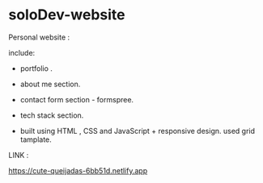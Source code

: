 # soloDev-website

Personal website :

include:

- portfolio .
- about me section. 
- contact form section -  formspree.
- tech stack section.

- built using HTML , CSS and JavaScript + responsive design.
used grid tamplate.

LINK :

https://cute-queijadas-6bb51d.netlify.app
